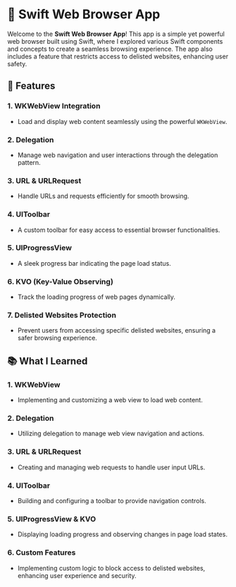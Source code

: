 # 🚀 Swift Web Browser App

Welcome to the **Swift Web Browser App**! This app is a simple yet powerful web browser built using Swift, where I explored various Swift components and concepts to create a seamless browsing experience. The app also includes a feature that restricts access to delisted websites, enhancing user safety.

## 📱 Features

### 1. **WKWebView Integration**
   - Load and display web content seamlessly using the powerful `WKWebView`.

### 2. **Delegation**
   - Manage web navigation and user interactions through the delegation pattern.

### 3. **URL & URLRequest**
   - Handle URLs and requests efficiently for smooth browsing.

### 4. **UIToolbar**
   - A custom toolbar for easy access to essential browser functionalities.

### 5. **UIProgressView**
   - A sleek progress bar indicating the page load status.

### 6. **KVO (Key-Value Observing)**
   - Track the loading progress of web pages dynamically.

### 7. **Delisted Websites Protection**
   - Prevent users from accessing specific delisted websites, ensuring a safer browsing experience.

## 📚 What I Learned

### 1. **WKWebView**
   - Implementing and customizing a web view to load web content.

### 2. **Delegation**
   - Utilizing delegation to manage web view navigation and actions.

### 3. **URL & URLRequest**
   - Creating and managing web requests to handle user input URLs.

### 4. **UIToolbar**
   - Building and configuring a toolbar to provide navigation controls.

### 5. **UIProgressView & KVO**
   - Displaying loading progress and observing changes in page load states.

### 6. **Custom Features**
   - Implementing custom logic to block access to delisted websites, enhancing user experience and security.

